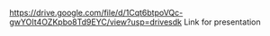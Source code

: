

<!---
Konewterszsj/Konewterszsj is a ✨ special ✨ repository because its `README.md` (this file) appears on your GitHub profile.
You can click the Preview link to take a look at your changes.
--->
https://drive.google.com/file/d/1Cqt6btpoVQc-gwYOIt4OZKpbo8Td9EYC/view?usp=drivesdk
Link for presentation
